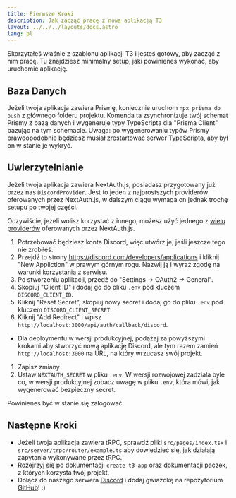 ```yaml
---
title: Pierwsze Kroki
description: Jak zacząć pracę z nową aplikacją T3
layout: ../../../layouts/docs.astro
lang: pl
---
```


Skorzytałeś właśnie z szablonu aplikacji T3 i jesteś gotowy, aby zacząć z nim pracę. Tu znajdziesz minimalny setup, jaki powinieneś wykonać, aby uruchomić aplikację.

## Baza Danych

Jeżeli twoja aplikacja zawiera Prismę, koniecznie uruchom `npx prisma db push` z głównego folderu projektu. Komenda ta zsynchronizuje twój schemat Prismy z bazą danych i wygeneruje typy TypeScripta dla "Prisma Client" bazując na tym schemacie. Uwaga: po wygenerowaniu typów Prismy prawdopodobnie będziesz musiał zrestartować serwer TypeScripta, aby był on w stanie je wykryć.

## Uwierzytelnianie

Jeżeli twoja aplikacja zawiera NextAuth.js, posiadasz przygotowany już przez nas `DiscordProvider`. Jest to jeden z najprostszych providerów oferowanych przez NextAuth.js, w dalszym ciągu wymaga on jednak trochę setupu po twojej części.

Oczywiście, jeżeli wolisz korzystać z innego, możesz użyć jednego z [wielu providerów](https://next-auth.js.org/providers/) oferowanych przez NextAuth.js.

1. Potrzebować będziesz konta Discord, więc utwórz je, jeśli jeszcze tego nie zrobiłeś.
2. Przejdź to strony https://discord.com/developers/applications i kliknij "New Appliction" w prawym górnym rogu. Nazwij ją i wyraź zgodę na warunki korzystania z serwisu.
3. Po stworzeniu aplikacji, przedź do "Settings → OAuth2 → General".
4. Skopiuj "Client ID" i dodaj go do pliku `.env` pod kluczem `DISCORD_CLIENT_ID`.
5. Kliknij "Reset Secret", skopiuj nowy secret i dodaj go do pliku `.env` pod kluczem `DISCORD_CLIENT_SECRET`.
6. Kliknij "Add Redirect" i wpisz `http://localhost:3000/api/auth/callback/discord`.

- Dla deploymentu w wersji produkcyjnej, podążaj za powyższymi krokami aby stworzyć nową aplikację Discord, ale tym razem zamień `http://localhost:3000` na URL, na który wrzucasz swój projekt.

1. Zapisz zmiany
2. Ustaw `NEXTAUTH_SECRET` w pliku `.env`. W wersji rozwojowej zadziała byle co, w wersji produkcyjnej zobacz uwagę w pliku `.env`, która mówi, jak wygenerować bezpieczny secret.

Powinieneś być w stanie się zalogować.

## Następne Kroki

- Jeżeli twoja aplikacja zawiera tRPC, sprawdź pliki `src/pages/index.tsx` i `src/server/trpc/router/example.ts` aby dowiedzieć się, jak działają zapytania wykonywane przez tRPC.
- Rozejrzyj się po dokumentacji `create-t3-app` oraz dokumentacji paczek, z których korzysta twój projekt.
- Dołącz do naszego serwera [Discord](https://t3.gg/discord) i dodaj gwiazdkę na repozytorium [GitHub](https://github.com/t3-oss/create-t3-app)! :)
